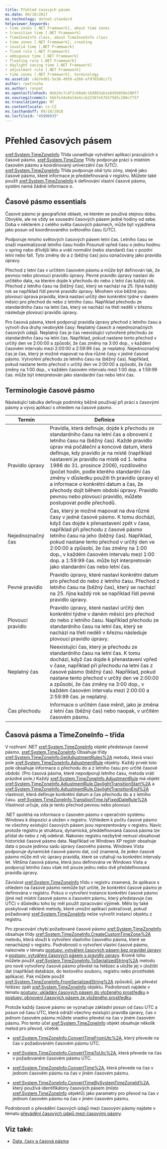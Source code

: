 ```yaml
---
title: Přehled časových pásem
ms.date: 04/10/2017
ms.technology: dotnet-standard
helpviewer_keywords:
- time zones [.NET Framework], about time zones
- transition time [.NET Framework]
- TimeZoneInfo class, about TimeZoneInfo class
- time zones [.NET Framework], creating
- invalid time [.NET Framework]
- fixed rule [.NET Framework]
- ambiguous time [.NET Framework]
- floating rule [.NET Framework]
- daylight saving time [.NET Framework]
- adjustment rule [.NET Framework]
- time zones [.NET Framework], terminology
ms.assetid: c4b7ed01-5e38-4959-a3b6-ef9765d6ccf1
author: rpetrusha
ms.author: ronpet
ms.openlocfilehash: 0eb24c7c4f2c60a9c16d903ab1e845b058e280f7
ms.sourcegitcommit: 5bbfe34a9a14e4ccb22367e57b57585c208cf757
ms.translationtype: MT
ms.contentlocale: cs-CZ
ms.lasthandoff: 09/18/2018
ms.locfileid: "45990935"
---
```

# <a name="time-zone-overview"></a>Přehled časových pásem

<xref:System.TimeZoneInfo> Třída usnadňuje vytváření aplikací pracujících s časové pásmo. <xref:System.TimeZone> Třídy podporuje práci s místním časovém pásmu a koordinovaný univerzální čas (UTC). <xref:System.TimeZoneInfo> Třída podporuje obě tyto zóny, stejně jako časové pásmo, které informace je předdefinovaná v registru. Můžete také použít <xref:System.TimeZoneInfo> k definování vlastní časové pásmo, systém nemá žádné informace o.

## <a name="time-zone-essentials"></a>Časové pásmo essentials

Časové pásmo je geografické oblasti, ve kterém se používá stejnou dobu. Obvykle, ale ne vždy se sousední časových pásem jedné hodiny od sebe. Doba v některém z celého světa časových pásmech, může být vyjádřena jako posun od koordinovaného světového času (UTC).

Podporuje mnoho světových časových pásem letní čas. Letního času se snaží maximalizovat letního času hodin Posunutí vpřed času o jednu hodinu v spring nebo dřívější léto a vrátí normální (nebo standard) čas v pozdní letní nebo fall. Tyto změny do a z (běžný čas) jsou označovány jako pravidla úpravy.

Přechod z letní čas v určitém časovém pásmu a může být definován tak, že pevnou nebo plovoucí pravidlo úpravy. Pevné pravidlo úpravy nastaví do určitého data, na kterém dojde k přechodu do nebo z letní čas každý rok. Přechod z letního času na (běžný čas), který se nachází na 25. října každý rok se například řídí pevné pravidlo úpravy. Mnohem více běžné jsou plovoucí úprava pravidla, která nastaví určitý den konkrétní týdne v daném měsíci pro přechod do nebo z letního času. Například přechodu ze standardního času na letní čas, který se nachází na třetí neděli v březnu následuje plovoucí pravidlo úpravy.

Pro časová pásma, které podporují pravidla úpravy přechod z letního času a vytvoří dva druhy neobvyklé časy: Neplatný časech a nejednoznačných časových údajů. Neplatný čas je čas neexistující vytvořené přechodu ze standardního času na letní čas. Například, pokud nastane tento přechod v určitý den ve 2:00:00 a způsobí, že čas změny na 3:00 dop., v každém časovém intervalu mezi 2:00:00 a 2:59:99 čas. je neplatný. Nejednoznačný čas je čas, který je možné mapovat na dva různé časy v jedné časové pásmo. Vytvoření přechodu ze letního času na (běžný čas). Například, pokud nastane tento přechod v určitý den ve 2:00:00 a způsobí, že čas změny na 1:00 dop., v každém časovém intervalu mezi 1:00 dop. a 1:59:99 čas. může být interpretován jako standardní čas nebo letní čas.

## <a name="time-zone-terminology"></a>Terminologie časové pásmo

Následující tabulka definuje podmínky běžně používají při práci s časovými pásmy a vývoj aplikací s ohledem na časové pásmo.

| Termín            | Definice |
| --------------- | ---------- |
| Pravidlo úpravy | Pravidla, která definuje, dojde k přechodu ze standardního času na letní čas a obnovení z letního času na (běžný čas). Každé pravidlo úprav má počáteční a koncové datum, která definuje, kdy pravidlo je na místě (například nastavení je pravidlo na místě od 1. ledna 1986 do 31. prosince 2006), rozdílového (počet hodin, podle kterého standardní čas změny v důsledku použití th pravidlo úpravy e) a informace o konkrétní datum a čas, že přechody dojít během období úpravy. Pravidlo pevnou nebo plovoucí pravidlo, můžete postupovat podle přechodů. |
| Nejednoznačný čas  | Čas, který je možné mapovat na dva různé časy v jedné časové pásmo. K tomu dochází, když čas dojde k přenastavení zpět v čase, například při přechodu z časové pásmo letního času na jeho (běžný čas). Například, pokud nastane tento přechod v určitý den ve 2:00:00 a způsobí, že čas změny na 1:00 dop., v každém časovém intervalu mezi 1:00 dop. a 1:59:99 čas. může být interpretován jako standardní čas nebo letní čas. |
| Pevné pravidlo      | Pravidlo úpravy, které nastaví konkrétní datum pro přechod do nebo z letního času. Přechod z letního času na (běžný čas), který se nachází na 25. října každý rok se například řídí pevné pravidlo úpravy. |
| Plovoucí pravidlo   | Pravidlo úpravy, které nastaví určitý den konkrétní týdne v daném měsíci pro přechod do nebo z letního času. Například přechodu ze standardního času na letní čas, který se nachází na třetí neděli v březnu následuje plovoucí pravidlo úpravy. |
| Neplatný čas    | Neexistující čas, který je přechodu ze standardního času na letní čas. K tomu dochází, když čas dojde k přenastavení vpřed v čase, například při přechodu na letní čas z časové pásmo (běžný čas). Například, pokud nastane tento přechod v určitý den ve 2:00:00 a způsobí, že čas změny na 3:00 dop., v každém časovém intervalu mezi 2:00:00 a 2:59:99 čas. je neplatný. |
| Čas přechodu | Informace o určitém čase měnit, jako je změna z letní čas (běžný čas) nebo naopak, v určitém časovém pásmu. |

## <a name="time-zones-and-the-timezoneinfo-class"></a>Časová pásma a TimeZoneInfo – třída

V rozhraní .NET <xref:System.TimeZoneInfo> objekt představuje časové pásmo. <xref:System.TimeZoneInfo> Obsahuje třídy <xref:System.TimeZoneInfo.GetAdjustmentRules%2A> metodu, která vrací pole <xref:System.TimeZoneInfo.AdjustmentRule> objekty. Každý prvek toto pole obsahuje informace o přechodu do a z letního času pro určité časové období. (Pro časová pásma, které nepodporují letního času, metoda vrátí prázdné pole.) Každý <xref:System.TimeZoneInfo.AdjustmentRule> má objekt <xref:System.TimeZoneInfo.AdjustmentRule.DaylightTransitionStart%2A> a <xref:System.TimeZoneInfo.AdjustmentRule.DaylightTransitionEnd%2A> vlastnost, která definuje konkrétní datum a čas přechodu do a z letního času. <xref:System.TimeZoneInfo.TransitionTime.IsFixedDateRule%2A> Vlastnost určuje, zda je tento přechod pevnou nebo plovoucí.

.NET spoléhá na informace o časovém pásmu v operačním systému Windows k dispozici a uložen v registru. Vzhledem k počtu časové pásmo ne všechny existující časových pásem jsou reprezentovány v registru. Navíc protože registru je struktura, dynamická, předdefinovaná časová pásma lze přidat do nebo z něj odebrat. Nakonec registru nezbytně nemusí obsahovat historické časové pásmo data. Například ve Windows XP registr obsahuje data o pouze jedinou sadu úpravy časového pásma. Windows Vista podporuje dynamické časové pásmo dat, což znamená, že jeden časové pásmo může mít víc úpravy pravidla, které se vztahují na konkrétní intervaly let. Většina časová pásma, která jsou definována ve Windows Vista a podporují letního času však mít pouze jednu nebo dvě předdefinovaná pravidla úpravy.

Závislost <xref:System.TimeZoneInfo> třídu v registru znamená, že aplikace s ohledem na časové pásmo nemůže být určité, že konkrétní časové pásmo je definována v registru. Pokus o vytvoření instance konkrétní časové pásmo (jiné než místní časové pásmo a časovém pásmu, který představuje čas UTC) v důsledku toho by měl použít zpracování výjimek. Mělo by také poskytovat některé metody, které umožní aplikaci pokračovat, pokud požadovaný <xref:System.TimeZoneInfo> nelze vytvořit instanci objektu z registru.

Pro zpracování chybí požadované časové pásmo <xref:System.TimeZoneInfo> obsahuje třídy <xref:System.TimeZoneInfo.CreateCustomTimeZone%2A> metodu, která slouží k vytvoření vlastního časového pásma, které se nenacházejí v registru. Podrobnosti o vytvoření vlastní časové pásmo, naleznete v tématu [postupy: vytváření časových pásem bez pravidel úpravy](../../../docs/standard/datetime/create-time-zones-without-adjustment-rules.md) a [postupy: vytváření časových pásem s pravidly úpravy](../../../docs/standard/datetime/create-time-zones-with-adjustment-rules.md). Kromě toho můžete použít <xref:System.TimeZoneInfo.ToSerializedString%2A> metodu pro nově vytvořený časové pásmo převést na řetězec a uložte jej v úložišti dat (například databáze, do textového souboru, registru nebo prostředek aplikace). Pak můžete použít <xref:System.TimeZoneInfo.FromSerializedString%2A> způsobů, jak převést řetězec zpět <xref:System.TimeZoneInfo> objektu. Podrobnosti najdete v tématu [postupy: ukládání časových pásem do vloženého prostředku](../../../docs/standard/datetime/save-time-zones-to-an-embedded-resource.md) a [postupy: obnovení časových pásem ze vloženého prostředku](../../../docs/standard/datetime/restore-time-zones-from-an-embedded-resource.md).

Protože každý časové pásmo se vyznačuje základní posun od času UTC a posun od času UTC, která odráží všechny existující pravidla úpravy, čas v jednom časovém pásmu můžete snadno převést na čas v jiném časovém pásmu. Pro tento účel <xref:System.TimeZoneInfo> objekt obsahuje několik metod pro převod, včetně:

* <xref:System.TimeZoneInfo.ConvertTimeFromUtc%2A>, který převede na čas v požadovaném časovém pásmu UTC.

* <xref:System.TimeZoneInfo.ConvertTimeToUtc%2A>, která převede na čas v požadovaném časovém pásmu UTC.

* <xref:System.TimeZoneInfo.ConvertTime%2A>, která převede na čas v jednom časovém pásmu na čas v jiném časovém pásmu.

* <xref:System.TimeZoneInfo.ConvertTimeBySystemTimeZoneId%2A>, který používá identifikátory časových pásem (místo <xref:System.TimeZoneInfo> objektů) jako parametry pro převod na čas v jednom časovém pásmu na čas v jiném časovém pásmu.

Podrobnosti o převádění časových údajů mezi časovými pásmy najdete v tématu [převádění časových údajů mezi časovými pásmy](../../../docs/standard/datetime/converting-between-time-zones.md).

## <a name="see-also"></a>Viz také:

* [Data, časy a časová pásma](../../../docs/standard/datetime/index.md)
